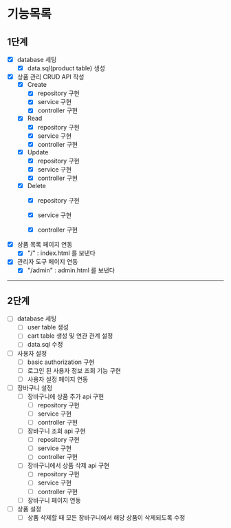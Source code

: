 # 기능목록
## 1단계

- [x] database 세팅
    - [x] data.sql(product table) 생성

- [x] 상품 관리 CRUD API 작성
    - [x] Create
        - [x] repository 구현
        - [x] service 구현
        - [x] controller 구현
    - [x] Read
        - [x] repository 구현
        - [x] service 구현
        - [x] controller 구현
    - [x] Update
        - [x] repository 구현
        - [x] service 구현
        - [x] controller 구현
    - [x] Delete
        - [x] repository 구현
        - [x] service 구현
        - [x] controller 구현


- [x] 상품 목록 페이지 연동
    - [x] "/" : index.html 를 보낸다

- [x] 관리자 도구 페이지 연동
    - [x] "/admin" : admin.html 를 보낸다

---
## 2단계

- [ ] database 세팅
  - [ ] user table 생성
  - [ ] cart table 생성 및 연관 관계 설정
  - [ ] data.sql 수정

- [ ] 사용자 설정
  - [ ] basic authorization 구현
  - [ ] 로그인 된 사용자 정보 조회 기능 구현
  - [ ] 사용자 설정 페이지 연동

- [ ] 장바구니 설정
  - [ ] 장바구니에 상품 추가 api 구현
    - [ ] repository 구현
    - [ ] service 구현
    - [ ] controller 구현
  - [ ] 장바구니 조회 api 구현
    - [ ] repository 구현
    - [ ] service 구현
    - [ ] controller 구현
  - [ ] 장바구니에서 상품 삭제 api 구현
    - [ ] repository 구현
    - [ ] service 구현
    - [ ] controller 구현
  - [ ] 장바구니 페이지 연동

- [ ] 상품 설정
  - [ ] 상품 삭제할 때 모든 장바구니에서 해당 상품이 삭제되도록 수정
